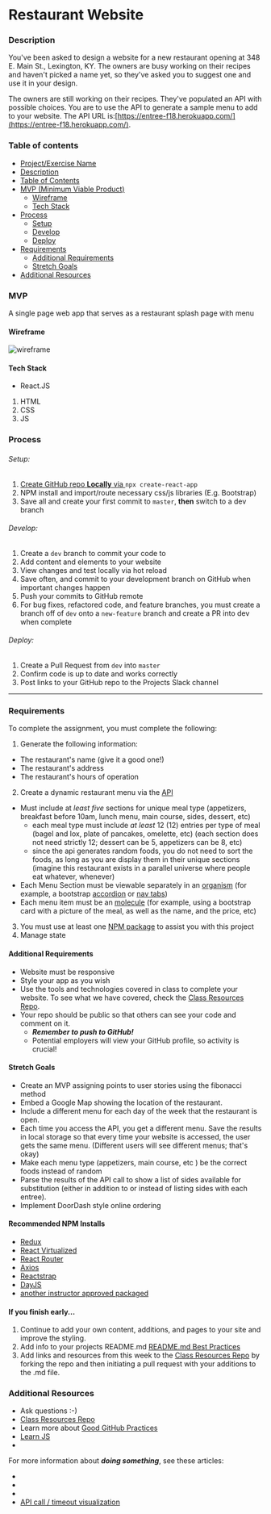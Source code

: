 # Restaurant Website

### Description

You've been asked to design a website for a new restaurant opening at 348 E. Main St., Lexington, KY. The owners are busy working on their recipes and haven't picked a name yet, so they've asked you to suggest one and use it in your design.

The owners are still working on their recipes. They've populated an API with possible choices. You are to use the API to generate a sample menu to add to your website. The API URL is:[https://entree-f18.herokuapp.com/](https://entree-f18.herokuapp.com/).

### Table of contents

<!--ts-->

- [Project/Exercise Name](#Project-Exercise-Name)
- [Description](#Description)
- [Table of Contents](#table-of-contents)
- [MVP (Minimum Viable Product)](#MVP)
  - [Wireframe](#Wireframe)
  - [Tech Stack](#Tech-Stack)
- [Process](#process)
  - [Setup](#Setup)
  - [Develop](#Develop)
  - [Deploy](#Deploy)
- [Requirements](#Requirements)
  - [Additional Requirements](#Additional-Requirements)
  - [Stretch Goals](#Stretch-Goals)
- [Additional Resources](#Additional-Resources)
  <!--te-->

### MVP

A single page web app that serves as a restaurant splash page with menu

#### Wireframe

![wireframe](../wireframes/wireframe.png)

#### Tech Stack

- React.JS

1. HTML
2. CSS
3. JS

### Process

###### Setup:

1. [Create GitHub repo **Locally** via ](../git-instructions.md) `npx create-react-app`
2. NPM install and import/route necessary css/js libraries (E.g. Bootstrap)
3. Save all and create your first commit to `master`, **then** switch to a dev branch

###### Develop:

1. Create a `dev` branch to commit your code to
2. Add content and elements to your website
3. View changes and test locally via hot reload
4. Save often, and commit to your development branch on GitHub when important changes happen
5. Push your commits to GitHub remote
6. For bug fixes, refactored code, and feature branches, you must create a branch off of `dev` onto a `new-feature` branch and create a PR into dev when complete

###### Deploy:

1. Create a Pull Request from `dev` into `master`
2. Confirm code is up to date and works correctly
3. Post links to your GitHub repo to the Projects Slack channel

---

### Requirements

To complete the assignment, you must complete the following:

1. Generate the following information:

- The restaurant's name (give it a good one!)
- The restaurant's address
- The restaurant's hours of operation

2. Create a dynamic restaurant menu via the [API](https://entree-f18.herokuapp.com/)

- Must include at _least five_ sections for unique meal type (appetizers, breakfast before 10am, lunch menu, main course, sides, dessert, etc)
  - each meal type must include _at least_ 12 (12) entries per type of meal (bagel and lox, plate of pancakes, omelette, etc) (each section does not need strictly 12; dessert can be 5, appetizers can be 8, etc)
  - since the api generates random foods, you do not need to sort the foods, as long as you are display them in their unique sections (imagine this restaurant exists in a parallel universe where people eat whatever, whenever)
- Each Menu Section must be viewable separately in an [organism](https://patternlab.io) (for example, a bootstrap [accordion](https://getbootstrap.com/docs/4.0/components/collapse/#accordion-example) or [nav tabs](https://getbootstrap.com/docs/4.0/components/navs/#javascript-behavior))
- Each menu item must be an [molecule](https://patternlab.io) (for example, using a bootstrap card with a picture of the meal, as well as the name, and the price, etc)

3. You must use at least one [NPM package](#Recommended-NPM-Installs) to assist you with this project
4. Manage state

#### Additional Requirements

- Website must be responsive
- Style your app as you wish
- Use the tools and technologies covered in class to complete your website. To see what we have covered, check the [Class Resources Repo](https://github.com/bootcamp-students/Resources).
- Your repo should be public so that others can see your code and comment on it.
  - _**Remember to push to GitHub!**_
  - Potential employers will view your GitHub profile, so activity is crucial!

#### Stretch Goals

- Create an MVP assigning points to user stories using the fibonacci method
- Embed a Google Map showing the location of the restaurant.
- Include a different menu for each day of the week that the restaurant is open.
- Each time you access the API, you get a different menu. Save the results in local storage so that every time your website is accessed, the user gets the same menu. (Different users will see different menus; that's okay)
- Make each menu type (appetizers, main course, etc ) be the correct foods instead of random
- Parse the results of the API call to show a list of sides available for substitution (either in addition to or instead of listing sides with each entree).
- Implement DoorDash style online ordering

#### Recommended NPM Installs

- [Redux](https://www.npmjs.com/package/react-redux)
- [React Virtualized](https://www.npmjs.com/package/react-virtualized)
- [React Router](https://www.npmjs.com/package/react-router)
- [Axios](https://www.npmjs.com/package/axios)
- [Reactstrap](https://www.npmjs.com/package/reactstrap)
- [DayJS](https://www.npmjs.com/package/dayjs)
- [another instructor approved packaged](https://www.npmjs.com/)

#### If you finish early...

1. Continue to add your own content, additions, and pages to your site and improve the styling.
2. Add info to your projects README.md [README.md Best Practices](https://gist.github.com/PurpleBooth/109311bb0361f32d87a2)
3. Add links and resources from this week to the [Class Resources Repo](https://github.com/bootcamp-students/Resources) by forking the repo and then initiating a pull request with your additions to the .md file.

### Additional Resources

- Ask questions :-)
- [Class Resources Repo](https://github.com/bootcamp-students/Resources)
- Learn more about [Good GitHub Practices](https://guides.github.com)
- [Learn JS](https://www.w3schools.com/js/)
- []()

For more information about **_doing something_**, see these articles:

- []()
- []()
- []()
- [API call / timeout visualization](http://latentflip.com/loupe/?code=JC5vbignYnV0dG9uJywgJ2NsaWNrJywgZnVuY3Rpb24gb25DbGljaygpIHsKICAgIHNldFRpbWVvdXQoZnVuY3Rpb24gdGltZXIoKSB7CiAgICAgICAgY29uc29sZS5sb2coJ1lvdSBjbGlja2VkIHRoZSBidXR0b24hJyk7ICAgIAogICAgfSwgMjAwMCk7Cn0pOwoKY29uc29sZS5sb2coIkhpISIpOwoKc2V0VGltZW91dChmdW5jdGlvbiB0aW1lb3V0KCkgewogICAgY29uc29sZS5sb2coIkNsaWNrIHRoZSBidXR0b24hIik7Cn0sIDUwMDApOwoKY29uc29sZS5sb2coIldlbGNvbWUgdG8gbG91cGUuIik7!!!PGJ1dHRvbj5DbGljayBtZSE8L2J1dHRvbj4%3D)
